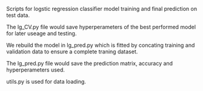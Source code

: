 Scripts for logstic regression classifier model training and final prediction on test data.

The lg_CV.py file would save hyperperameters of the best performed model for later useage and testing.

We rebuild the model in lg_pred.py which is fitted by concating training and validation data to ensure a complete traning dataset.

The lg_pred.py file would save the prediction matrix, accuracy and hyperperameters used.

utils.py is used for data loading.
